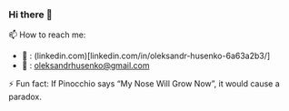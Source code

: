 ### Hi there 👋
📫 How to reach me:
 - :link: : (linkedin.com)[linkedin.com/in/oleksandr-husenko-6a63a2b3/]
 - :email: : oleksandrhusenko@gmail.com

⚡ Fun fact: If Pinocchio says “My Nose Will Grow Now”, it would cause a paradox.

<!--
**vztot/vztot** is a ✨ _special_ ✨ repository because its `README.md` (this file) appears on your GitHub profile.

Here are some ideas to get you started:

- 🔭 I’m currently working on ...
- 🌱 I’m currently learning ...
- 👯 I’m looking to collaborate on ...
- 🤔 I’m looking for help with ...
- 💬 Ask me about ...
- 📫 How to reach me: ...
- 😄 Pronouns: ...
- ⚡ Fun fact: ...
-->

